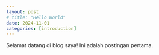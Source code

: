 ```yaml
---
layout: post
# title: "Hello World"
date: 2024-11-01
categories: [introduction]
---
```


Selamat datang di blog saya! Ini adalah postingan pertama.
